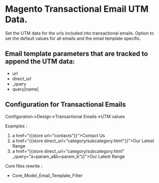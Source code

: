 Magento Transactional Email UTM Data.
=======

Set the UTM data for the urls included into transactional emails. Option to set the default values for all emails and the email 
template specific.

Email template parameters that are tracked to append the UTM data:
----

* url
* direct_url
* _query
* query[name]


Configuration for Transactional Emails
----

Configuration->Design->Transactional Emails->UTM values



Examples :
 
1. a href="{{store url="contacts"}}">Contact Us
2. a href="{{store direct_url="category/subcategory.html"}}">Our Latest Range
3. a href="{{store direct_url="category/subcategory.html" _query="a=param_a&b=param_b"}}">Our Latest Range


Core files rewrite : 

* Core_Model_Email_Template_Filter